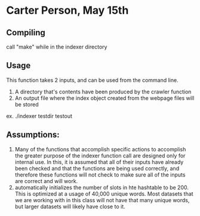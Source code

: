 # Carter Person, May 15th


## Compiling

call "make" while in the indexer directory


## Usage

This function takes 2 inputs, and can be used from the command line.

1. A directory that's contents have been produced by the crawler function
2. An output file where the index object created from the webpage files will be stored

ex. ./indexer testdir testout


## Assumptions:

1. Many of the functions that accomplish specific actions to accomplish the greater purpose of the indexer function call are designed only for internal use. In this, it is assumed that all of their inputs have already been checked and that the functions are being used correctly, and therefore these functions will not check to make sure all of the inputs are correct and will work.
2. automatically initializes the number of slots in hte hashtable to be 200. This is optimized at a usage of 40,000 unique words. Most datasets that we are working with in this class will not have that many unique words, but larger datasets will likely have close to it.

